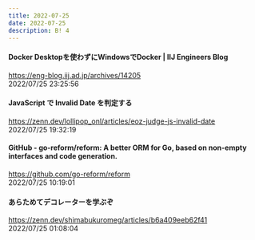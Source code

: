 ```yaml
---
title: 2022-07-25
date: 2022-07-25
description: B! 4
---
```


#### Docker Desktopを使わずにWindowsでDocker | IIJ Engineers Blog
https://eng-blog.iij.ad.jp/archives/14205<br>
2022/07/25 23:25:56<br>


#### JavaScript で Invalid Date を判定する
https://zenn.dev/lollipop_onl/articles/eoz-judge-js-invalid-date<br>
2022/07/25 19:32:19<br>


#### GitHub - go-reform/reform: A better ORM for Go, based on non-empty interfaces and code generation.
https://github.com/go-reform/reform<br>
2022/07/25 10:19:01<br>


#### あらためてデコレーターを学ぶぞ
https://zenn.dev/shimabukuromeg/articles/b6a409eeb62f41<br>
2022/07/25 01:08:04<br>


